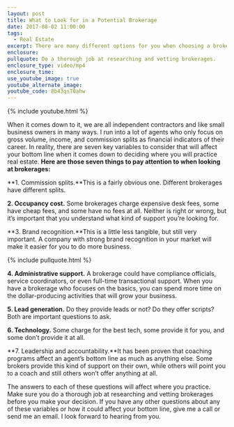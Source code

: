 ```yaml
---
layout: post
title: What to Look for in a Potential Brokerage
date: 2017-08-02 11:00:00
tags:
  - Real Estate
excerpt: There are many different options for you when choosing a brokerage. Here are some things to consider before you choose.
enclosure:
pullquote: Do a thorough job at researching and vetting brokerages.
enclosure_type: video/mp4
enclosure_time:
use_youtube_image: true
youtube_alternate_image:
youtube_code: 8b43qsT0ahw
---
```



{% include youtube.html %}

When it comes down to it, we are all independent contractors and like small business owners in many ways. I run into a lot of agents who only focus on gross volume, income, and commission splits as financial indicators of their career. In reality, there are seven key variables to consider that will affect your bottom line when it comes down to deciding where you will practice real estate. **Here are those seven things to pay attention to when looking at brokerages:**

**1. Commission splits.**This is a fairly obvious one. Different brokerages have different splits.

**2. Occupancy cost.** Some brokerages charge expensive desk fees, some have cheap fees, and some have no fees at all. Neither is right or wrong, but it’s important that you understand what kind of support you’re looking for.

**3. Brand recognition.**This is a little less tangible, but still very important. A company with strong brand recognition in your market will make it easier for you to do more business.

{% include pullquote.html %}

**4. Administrative support.** A brokerage could have compliance officials, service coordinators, or even full-time transactional support. When you have a brokerage who focuses on the basics, you can spend more time on the dollar-producing activities that will grow your business.

**5. Lead generation.** Do they provide leads or not? Do they offer scripts? Both are important questions to ask.

**6. Technology.** Some charge for the best tech, some provide it for you, and some don’t provide it at all.

**7. Leadership and accountability.**It has been proven that coaching programs affect an agent’s bottom line as much as anything else. Some brokers provide this kind of support on their own, while others will point you to a coach and still others won’t offer anything at all.

The answers to each of these questions will affect where you practice. Make sure you do a thorough job at researching and vetting brokerages before you make your decision. If you have any other questions about any of these variables or how it could affect your bottom line, give me a call or send me an email. I look forward to hearing from you.